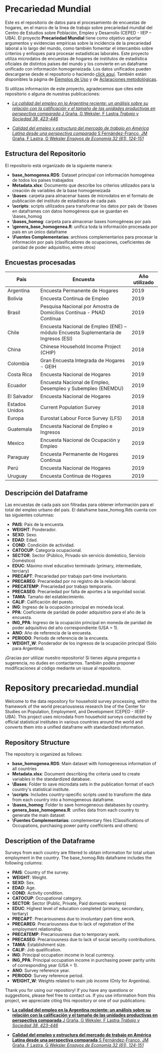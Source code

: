 # Precariedad Mundial

Este es el repositorio de datos para el procesamiento de encuestas de hogares, en el marco de la línea de trabajo sobre precariedad mundial del Centro de Estudios sobre Población, Empleo y Desarrollo (CEPED - IIEP – UBA). El proyecto **Precariedad Mundial** tiene como objetivo aportar argumentos y evidencias empíricas sobre la incidencia de la precariedad laboral a lo largo del mundo, como también fomentar el intercambio sobre criterios y enfoques para procesar estadísticas laborales. Este proyecto utiliza microdatos de encuestas de hogares de institutos de estadística oficiales de distintos países del mundo y los convierte en un dataframe unificado con información homogeneizada. Los datos unificados pueden descargarse desde el repositorio o haciendo [click aquí](https://github.com/ceped-fce-uba/precariedad.mundial/raw/master/base_homogenea.RDS?download=). También están disponibles la página de [Ejemplos de Uso](./docs/ejemplos_de_uso.html) y de [Aclaraciones metodológicas](./docs/aclaraciones_metodologicas.html).

Si utilizas información de este proyecto, agradecemos que cites este repositorio o alguna de nuestras publicaciones:

- [*La calidad del empleo en la Argentina reciente: un análisis sobre su relación con la calificación y el tamaño de las unidades productivas en perspectiva comparada* J Graña, G Weksler, F Lastra *Trabajo y Sociedad 38, 423-446*](https://www.unse.edu.ar/trabajoysociedad/38%20GRANA%20ET%20ALT%20La%20calidad%20del%20empleo%20en%20la%20Argentina.pdf)

- [*Calidad del empleo y estructura del mercado de trabajo en América Latina desde una perspectiva comparada* S Fernández-Franco, JM Graña, F Lastra, G Weksler *Ensayos de Economía 32 (61), 124-151*](https://doi.org/10.15446/ede.v32n61.100343)

## Estructura del Repositorio

El repositorio está organizado de la siguiente manera:

- **base_homogenea.RDS**: Dataset principal con información homogénea de todos los países trabajados
- **Metadata.xlsx**: Documento que describe los criterios utilizados para la creación de variables de la base homogeneizada
- **\bases**: carpeta para almacenar bases de microdatos en el formato de publicación del instituto de estadística de cada país
- **\scripts**: scripts utilizados para transformar los datos por país de \bases en dataframes con datos homogéneos que se guardan en \bases_homog
- **\bases_homog**: carpeta para almacenar bases homogéneas por país
- **\genera_base_homogenea.R**: unifica toda la información procesada por país en un único dataframe
- **\Fuentes Complementarias**: archivos complementarios para procesar la información por país (clasificadores de ocupaciones, coeficientes de paridad de poder adquisitivo, entre otros)


## Encuestas procesadas

| País           | Encuesta                                                                                  | Año utilizado |
|----------------|-------------------------------------------------------------------------------------------|---------------|
| Argentina      | Encuesta Permanente de Hogares                                                             | 2019          |
| Bolivia        | Encuesta Continua de Empleo                                                                | 2019          |
| Brasil         | Pesquisa Nacional por Amostra de Domicílios Contínua - PNAD Contínua                       | 2019          |
| Chile          | Encuesta Nacional de Empleo (ENE) – módulo Encuesta Suplementaria de Ingresos (ESI)        | 2019          |
| China          | Chinese Household Income Project (CHIP)                                                    | 2018          |
| Colombia       | Gran Encuesta Integrada de Hogares - GEIH                                                  | 2019          |
| Costa Rica     | Encuesta Nacional de Hogares                                                               | 2019          |
| Ecuador        | Encuesta Nacional de Empleo, Desempleo y Subempleo (ENEMDU)                                | 2019          |
| El Salvador    | Encuesta Nacional de Hogares                                                               | 2019          |
| Estados Unidos | Current Population Survey                                                                  | 2018          |
| Europa         | Eurostat Labour Force Survey (LFS)                                                         | 2018          |
| Guatemala      | Encuesta Nacional de Empleo e Ingresos                                                     | 2019          |
| Mexico         | Encuesta Nacional de Ocupación y Empleo                                                    | 2019          |
| Paraguay       | Encuesta Permanente de Hogares Continua                                                    | 2019          |
| Perú           | Encuesta Nacional de Hogares                                                               | 2019          |
| Uruguay        | Encuesta Continua de Hogares                                                               | 2019          |


## Descripción del Dataframe

Las encuestas de cada país son filtradas para obtener información para el total del empleo urbano del país. El dataframe base_homog.Rds cuenta con las siguientes columnas:

- **PAIS**: País de la encuesta.
- **WEIGHT**: Ponderador.
- **SEXO**: Sexo.
- **EDAD**: Edad.
- **COND**: Condición de actividad.
- **CATOCUP**: Categoría ocupacional.
- **SECTOR**: Sector (Público, Privado sin servicio doméstico, Servicio Doméstico)
- **EDUC**: Máximo nivel educativo terminado (primary, intermediate, terciary)
- **PRECAPT**: Precariedad por trabajo part-time involuntario.
- **PRECAREG**: Precariedad por no registro de la relación laboral.
- **PRECATEMP**: Precariedad por trabajo temporario.
- **PRECASEG**: Precariedad por falta de aportes a la seguridad social.
- **TAMA**: Tamaño del establecimiento.
- **CALIF**: Calificación del puesto.
- **ING**: Ingreso de la ocupación principal en moneda local.
- **PPA**: Coeficiente de paridad de poder adquisitivo para el año de la encuesta.
- **ING_PPA**: Ingreso de la ocupación principal en moneda de paridad de poder adquisitivo del año correspondiente (USA = 1).
- **ANO**: Año de referencia de la encuesta.
- **PERIODO**: Período de referencia de la encuesta.
- **WEIGHT_W**: Ponderador de los ingresos de la ocupación principal (Sólo para Argentina).


¡Gracias por utilizar nuestro repositorio! Si tienes alguna pregunta o sugerencia, no dudes en contactarnos. También podés proponer modificaciones al código mediante un issue al repositorio. 

# Repository precariedad.mundial

Welcome to the data repository for household survey processing, within the framework of the world precariousness research line of the Center for Studies on Population, Employment, and Development (CEPED - IIEEP - UBA). This project uses microdata from household surveys conducted by official statistical institutes in various countries around the world and converts them into a unified dataframe with standardized information.

## Repository Structure

The repository is organized as follows:

- **base_homogenea.RDS**: Main dataset with homogeneous information of all countries 
- **Metadata.xlsx**: Document describing the criteria used to create variables in the standardized database.
- **\Bases**: Folder to save microdata sets in the publication format of each country's statistical institute.
- **\scripts**: Includes country-specific scripts used to transform the data from each country into a homogeneous dataframe.
- **\bases_homog**: Folder to save homogeneous databases by country.
- **genera_base_homogenea.R**: unifies data from each country to generate the main dataset
- **\Fuentes Complementarias**: complementary files (Classifications of Occupations, purchasing power parity coefficients and others)


## Description of the Dataframe

Surveys from each country are filtered to obtain information for total urban employment in the country. The base_homog.Rds dataframe includes the following columns:

- **PAIS**: Country of the survey.
- **WEIGHT**: Weight.
- **SEXO**: Sex.
- **EDAD**: Age.
- **COND**: Activity condition.
- **CATOCUP**: Occupational category.
- **SECTOR**: Sector (Public, Private, Paid domestic workers)
- **EDUC**: Highest level of education completed (primary, secondary, tertiary)
- **PRECAPT**: Precariousness due to involuntary part-time work.
- **PRECAREG**: Precariousness due to lack of registration of the employment relationship.
- **PRECATEMP**: Precariousness due to temporary work.
- **PRECASEG**: Precariousness due to lack of social security contributions.
- **TAMA**: Establishment size.
- **CALIF**: Job qualification.
- **ING**: Principal occupation income in local currency.
- **ING_PPA**: Principal occupation income in purchasing power parity units of corresponding year (USA = 1).
- **ANO**: Survey reference year.
- **PERIODO**: Survey reference period.
- **WEIGHT_W**: Weights related to main job income (Only for Argentina).


Thank you for using our repository! If you have any questions or suggestions, please feel free to contact us. If you use information from this project, we appreciate citing this repository or one of our publications:

- [**La calidad del empleo en la Argentina reciente: un análisis sobre su relación con la calificación y el tamaño de las unidades productivas en perspectiva comparada** J Graña, G Weksler, F Lastra *Trabajo y Sociedad 38, 423-446*](https://www.unse.edu.ar/trabajoysociedad/38%20GRANA%20ET%20ALT%20La%20calidad%20del%20empleo%20en%20la%20Argentina.pdf)

- [**Calidad del empleo y estructura del mercado de trabajo en América Latina desde una perspectiva comparada** S Fernández-Franco, JM Graña, F Lastra, G Weksler *Ensayos de Economía 32 (61), 124-151*](https://doi.org/10.15446/ede.v32n61.100343)

